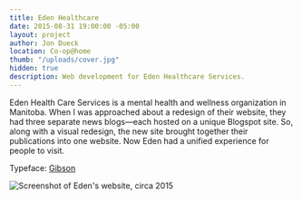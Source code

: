 ```yaml
---
title: Eden Healthcare
date: 2015-08-31 19:00:00 -05:00
layout: project
author: Jon Dueck
location: Co-op@home
thumb: "/uploads/cover.jpg"
hidden: true
description: Web development for Eden Healthcare Services.
---
```


Eden Health Care Services is a mental health and wellness organization in Manitoba. When I was approached about a redesign of their website, they had three separate news blogs—each hosted on a unique Blogspot site. So, along with a visual redesign, the new site brought together their publications into one website. Now Eden had a unified experience for people to visit.

Typeface: [Gibson](http://canadatype.net/fonts/gibson)

![Screenshot of Eden's website, circa 2015](/uploads/eden-screenshot-double.jpg)
